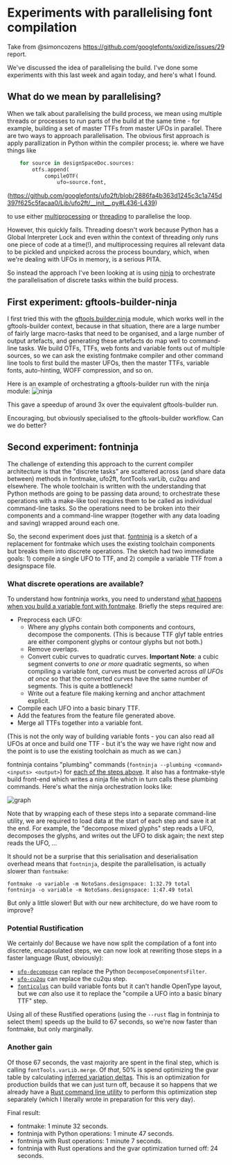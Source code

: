 # Experiments with parallelising font compilation

Take from @simoncozens https://github.com/googlefonts/oxidize/issues/29 report.

We've discussed the idea of parallelising the build. I've done some experiments with this last week and again today, and here's what I found.

## What do we mean by parallelising?

When we talk about parallelising the build process, we mean using multiple threads or processes to run parts of the build at the same time - for example, building a set of master TTFs from master UFOs in parallel. There are two ways to approach parallelisation. The obvious first approach is apply parallization in Python within the compiler process; ie. where we have things like

```python
    for source in designSpaceDoc.sources:
        otfs.append(
            compileOTF(
                ufo=source.font,
```
(https://github.com/googlefonts/ufo2ft/blob/2886fa4b363d1245c3c1a745d397f625c5facaa0/Lib/ufo2ft/__init__.py#L436-L439)

to use either [multiprocessing](https://docs.python.org/3/library/multiprocessing.html) or [threading](https://docs.python.org/3/library/threading.html) to parallelise the loop.

However, this quickly fails. Threading doesn't work because Python has a Global Interpreter Lock and even within the context of threading only runs one piece of code at a time(!), and multiprocessing requires all relevant data to be pickled and unpicked across the process boundary, which, when we're dealing with UFOs in memory, is a serious PITA.

So instead the approach I've been looking at is using [ninja](https://ninja-build.org) to orchestrate the parallelisation of discrete tasks within the build process.

## First experiment: gftools-builder-ninja

 I first tried this with the [gftools.builder.ninja](https://github.com/googlefonts/gftools/pull/569/) module, which works well in the gftools-builder context, because in that situation, there are a large number of fairly large macro-tasks that need to be organised, and a large number of output artefacts, and generating these artefacts do map well to command-line tasks. We build OTFs, TTFs, web fonts and variable fonts out of multiple sources, so we can ask the existing fontmake compiler and other command line tools to first build the master UFOs, then the master TTFs, variable fonts, auto-hinting, WOFF compression, and so on.

Here is an example of orchestrating a gftools-builder run with the ninja module:
![ninja](https://user-images.githubusercontent.com/106728/173144711-9ff082a4-1370-46b6-9603-fb0ee0c27122.png)

This gave a speedup of around 3x over the equivalent gftools-builder run.

Encouraging, but obviously specialised to the gftools-builder workflow. Can we do better?

## Second experiment: fontninja

The challenge of extending this approach to the current compiler architecture is that the "discrete tasks" are scattered across (and share data between) methods in fontmake, ufo2ft, fontTools.varLib, cu2qu and elsewhere. The whole toolchain is written with the understanding that Python methods are going to be passing data around; to orchestrate these operations with a make-like tool requires them to be called as individual command-line tasks. So the operations need to be broken into their components and a command-line wrapper (together with any data loading and saving) wrapped around each one. 

So, the second experiment does just that. [fontninja](https://github.com/simoncozens/fontninja) is a sketch of a replacement for fontmake which uses the existing toolchain components but breaks them into discrete operations. The sketch had two immediate goals: 1) compile a single UFO to TTF, and 2) compile a variable TTF from a designspace file.

### What discrete operations are available?

To understand how fontninja works, you need to understand [what happens when you build a variable font with fontmake](https://simoncozens.github.io/compiling-variable-fonts/). Briefly the steps required are:

* Preprocess each UFO:
  * Where any glyphs contain both components and contours, decompose the components. (This is because TTF glyf table entries are either component glyphs or contour glyphs but not both.)
  * Remove overlaps.
  * Convert cubic curves to quadratic curves. **Important Note**: a cubic segment converts to *one or more* quadratic segments, so when compiling a variable font, curves must be converted across *all UFOs at once* so that the converted curves have the same number of segments. This is quite a bottleneck!
  * Write out a feature file making kerning and anchor attachment explicit.
* Compile each UFO into a basic binary TTF.
* Add the features from the feature file generated above.
* Merge all TTFs together into a variable font.

(This is not the only way of building variable fonts - you can also read all UFOs at once and build one TTF - but it's the way we have right now and the point is to use the existing toolchain as much as we can.)

fontninja contains "plumbing" commands (`fontninja --plumbing <command> <inputs> <output>`) for [each of the steps above](https://github.com/simoncozens/fontninja/tree/main/Lib/fontninja/plumbing). It also has a fontmake-style build front-end which writes a ninja file which in turn calls these plumbing commands. Here's what the ninja orchestration looks like:

![graph](https://user-images.githubusercontent.com/106728/173148695-a724491a-9c83-4112-a918-2f8b18849688.png)

Note that by wrapping each of these steps into a separate command-line utility, we are required to load data at the start of each step and save it at the end. For example, the "decompose mixed glyphs" step reads a UFO, decomposes the glyphs, and writes out the UFO to disk again; the next step reads the UFO, ...

It should not be a surprise that this serialisation and deserialisation overhead means that `fontninja`, despite the parallelisation, is actually slower than `fontmake`:

```
fontmake -o variable -m NotoSans.designspace: 1:32.79 total
fontninja -o variable -m NotoSans.designspace: 1:47.49 total
```

But only a little slower! But with our new architecture, do we have room to improve?

### Potential Rustification

We certainly do! Because we have now split the compilation of a font into discrete, encapsulated steps, we can now look at rewriting those steps in a faster language (Rust, obviously):

* [`ufo-decompose`](https://github.com/simoncozens/rust-font-tools/tree/main/ufo-decompose) can replace the Python `DecomposeComponentsFilter`.
* [`ufo-cu2qu`](https://github.com/simoncozens/rust-font-tools/tree/main/ufo-cu2qu) can replace the cu2qu step.
* [`fonticulus`](https://github.com/simoncozens/rust-font-tools/tree/main/fonticulus) can build variable fonts but it can't handle OpenType layout, but we *can* also use it to replace the "compile a UFO into a basic binary TTF" step.

Using all of these Rustified operations (using the `--rust` flag in fontninja to select them) speeds up the build to 67 seconds, so we're now faster than fontmake, but only marginally.

### Another gain

Of those 67 seconds, the vast majority are spent in the final step, which is calling `fontTools.varLib.merge`. Of *that*, 50% is spend optimizing the gvar table by calculating [inferred variation deltas](https://docs.microsoft.com/en-us/typography/opentype/spec/gvar#inferred-deltas-for-un-referenced-point-numbers). This is an optimization for production builds that we can just turn off, because it so happens that we already have a [Rust command line utility](https://github.com/simoncozens/rust-font-tools/blob/main/fonttools-cli/src/bin/ttf-optimize-gvar.rs) to perform this optimization step separately (which I literally wrote in preparation for this very day).

Final result:

* fontmake: 1 minute 32 seconds.
* fontninja with Python operations: 1 minute 47 seconds.
* fontninja with Rust operations: 1 minute 7 seconds.
* fontninja with Rust operations and the gvar optimization turned off: 24 seconds.